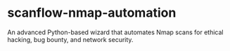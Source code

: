 # scanflow-nmap-automation
An advanced Python-based wizard that automates Nmap scans for ethical hacking, bug bounty, and network security.
